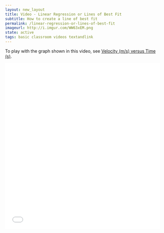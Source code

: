 ```yaml
---
layout: new_layout
title: Video - Linear Regression or Lines of Best Fit
subtitle: How to create a line of best fit
permalink: /linear-regression-or-lines-of-best-fit
imageurl: http://i.imgur.com/WW63xEM.png
state: active
tags: basic classroom videos textandlink
---
```


To play with the graph shown in this video, see [Velocity (m/s) versus Time (s)](https://plot.ly/37/~cimar/).

<iframe src="//player.vimeo.com/video/102272367" width="100%" height="540" frameborder="0" webkitallowfullscreen mozallowfullscreen allowfullscreen></iframe>
